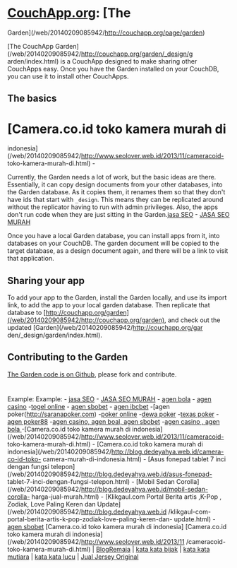 # **[CouchApp.org](/web/20140209085942/http://couchapp.org/page/index):** [The
Garden](/web/20140209085942/http://couchapp.org/page/garden)

[The CouchApp Garden](/web/20140209085942/http://couchapp.org/garden/_design/g
arden/index.html) is a CouchApp designed to make sharing other CouchApps easy.
Once you have the Garden installed on your CouchDB, you can use it to install
other CouchApps.

## The basics

# [Camera.co.id toko kamera murah di
indonesia](/web/20140209085942/http://www.seolover.web.id/2013/11/cameracoid-
toko-kamera-murah-di.html) -

Currently, the Garden needs a lot of work, but the basic ideas are there.
Essentially, it can copy design documents from your other databases, into the
Garden database. As it copies them, it renames them so that they don't have
ids that start with `_design`. This means they can be replicated around
without the replicator having to run with admin privileges. Also, the apps
don't run code when they are just sitting in the Garden.[jasa
SEO](/web/20140209085942/http://seoyandira.com/) \- [JASA SEO
MURAH](/web/20140209085942/http://seoyandira.com/)

Once you have a local Garden database, you can install apps from it, into
databases on your CouchDB. The garden document will be copied to the target
database, as a design document again, and there will be a link to visit that
application.

## Sharing your app

To add your app to the Garden, install the Garden locally, and use its import
link, to add the app to your local garden database. Then replicate that
database to
[http://couchapp.org/garden](/web/20140209085942/http://couchapp.org/garden),
and check out the updated [Garden](/web/20140209085942/http://couchapp.org/gar
den/_design/garden/index.html).

## Contributing to the Garden

[The Garden code is on
Github](/web/20140209085942/http://github.com/jchris/garden), please fork and
contribute.

# #

Example: Example: \- [jasa SEO](/web/20140209085942/http://seoyandira.com/) \-
[JASA SEO MURAH](/web/20140209085942/http://seoyandira.com/) \- [agen
bola](/web/20140209085942/http://rumtar88.com/) \- [agen
casino](/web/20140209085942/http://rumtar88.com/) -[togel
online](/web/20140209085942/http://rumtar88.com/) \- [agen
sbobet](/web/20140209085942/http://rumtar88.com/) \- [agen
ibcbet](/web/20140209085942/http://rumtar88.com/) -[agen
poker(http://saranapoker.com) -[poker
online](/web/20140209085942/http://saranapoker.com/) -[dewa
poker](/web/20140209085942/http://saranapoker.com/) -[texas
poker](/web/20140209085942/http://saranapoker.com/) -[agen
poker88](/web/20140209085942/http://saranapoker.com/) -[agen casino, agen
boal, agen sbobet](/web/20140209085942/http://planetscasino.com/) -[agen
casino , agen bola ](/web/20140209085942/http://bola88bet.com/) -[Camera.co.id
toko kamera murah di
indonesia](/web/20140209085942/http://www.seolover.web.id/2013/11/cameracoid-
toko-kamera-murah-di.html) \- [Camera.co.id toko kamera murah di
indonesia](/web/20140209085942/http://blog.dedeyahya.web.id/camera-co-id-toko-
camera-murah-di-indonesia.html) \- [Asus fonepad tablet 7 inci dengan fungsi
telepon](/web/20140209085942/http://blog.dedeyahya.web.id/asus-fonepad-
tablet-7-inci-dengan-fungsi-telepon.html) \- [Mobil Sedan
Corolla](/web/20140209085942/http://blog.dedeyahya.web.id/mobil-sedan-corolla-
harga-jual-murah.html) \- [Klikgaul.com Portal Berita artis ,K-Pop , Zodiak,
Love Paling Keren dan Update](/web/20140209085942/http://blog.dedeyahya.web.id
/klikgaul-com-portal-berita-artis-k-pop-zodiak-love-paling-keren-dan-
update.html) \- [agen sbobet](/web/20140209085942/http://rumtar88.com/)
[Camera.co.id toko kamera murah di indonesia] [Camera.co.id toko kamera murah
di indonesia](/web/20140209085942/http://www.seolover.web.id/2013/11
/cameracoid-toko-kamera-murah-di.html) |
[BlogRemaja](/web/20140209085942/http://yukupdate.com/) | [kata kata
bijak](/web/20140209085942/http://yukupdate.com/kata-kata-bijak/) | [kata kata
mutiara](/web/20140209085942/http://yukupdate.com/kata-kata-mutiara/) | [kata
kata lucu](/web/20140209085942/http://yukupdate.com/kata-kata-lucu/) | [Jual
Jersey Original](/web/20140209085942/http://www.zervino.com/)

